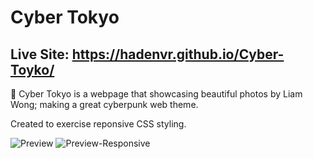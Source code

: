 # Cyber Tokyo
## Live Site: https://hadenvr.github.io/Cyber-Toyko/

🏮 Cyber Tokyo is a webpage that showcasing beautiful photos by Liam Wong; making a great cyberpunk web theme.

Created to exercise reponsive CSS styling.

![Preview](preview.gif)
![Preview-Responsive](preview2.gif)
